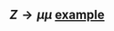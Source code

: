 
## $Z \rightarrow \mu \mu$ <a href="https://colab.research.google.com/drive/1EOoRzZLktw4wdwtwIud6y0g7kjn7mRDK#scrollTo=ndTUgbca_Zx2 " target="_blank" rel="noopener">example </a>




